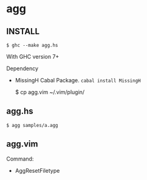 # agg

## INSTALL

    $ ghc --make agg.hs

With GHC version 7+

Dependency

* MissingH Cabal Package. `cabal install MissingH`

    $ cp agg.vim ~/.vim/plugin/

## agg.hs

    $ agg samples/a.agg

## agg.vim

Command:

* AggResetFiletype

